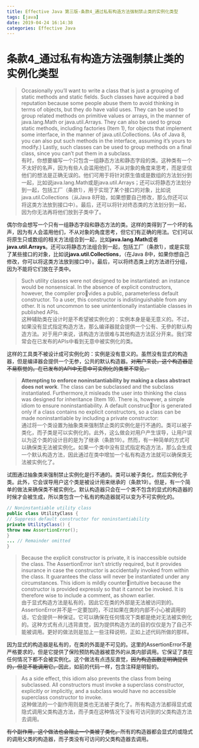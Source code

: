 ```yaml
---
title: Effective Java 第三版-条款4_通过私有构造方法强制禁止类的实例化类型
tags: [java]
date: 2019-04-24 16:14:38
categories: Effective Java
---
```


# 条款4_通过私有构造方法强制禁止类的实例化类型

>Occasionally you’ll want to write a class that is just a grouping of static methods and static fields. Such classes have acquired a bad reputation because some people abuse them to avoid thinking in terms of objects, but they do have valid uses. They can be used to group related methods on primitive values or arrays, in the manner of java.lang.Math or java.util.Arrays. They can also be used to group static methods, including factories (Item 1), for objects that implement some interface, in the manner of java.util.Collections. (As of Java 8, you can also put such methods in the interface, assuming it’s yours to modify.) Lastly, such classes can be used to group methods on a final class, since you can’t put them in a subclass.		
>有时，你想要编写⼀个只包含⼀组静态⽅法和静态字段的类。这种类有⼀个不太好的名声，因为有些⼈会滥⽤他们，不从对象的⻆度来思考，⽽是坚信他们的想法是正确⽆误的。他们可⽤于将针对原⽣值或是数组的⽅法划分到⼀起，⽐如说java.lang.Math或是java.util.Arrays；还可以将静态⽅法划分到⼀起，包括⼯⼚（条款1），⽤于实现了某个接⼝的对象，⽐如说java.util.Collections（从Java 8开始，如果想要⾃⼰修改，那么你还可以将这类⽅法放到接⼝中）。最后，还可以将针对终态类的⽅法划分到⼀起，因为你⽆法再将他们放到⼦类中了。

偶尔你会想写一个只有一组静态字段和静态方法的类。这样的类得到了一个坏的名声，因为有人会滥用他们，不从对象的角度思考，但它们有正确的用法。它们可以将原生只或数组的相关方法组合到一起，比如**java.lang.Math**或者**java.util.Arrays**。还可以将静态方法组合到一起，包括工厂（条款1），或是实现了某些接口的对象，比如说**java.util.Collections**，（在Java 8中，如果你想自己修改，你可以将这类方法放到接口中）。最后，可以将终态类上的方法进行分组，因为不能将它们放在子类中。


>Such utility classes were not designed to be instantiated: an instance would be nonsensical. In the absence of explicit constructors, however, the compiler provides a public, parameterless default constructor. To a user, this constructor is indistinguishable from any other. It is not uncommon to see unintentionally instantiable classes in published APIs.		
>这种辅助类在设计时是不希望被实例化的：实例本身是毫⽆意义的。不过，如果没有显式指定构造⽅法，那么编译器就会提供⼀个公有、⽆參的默认构造⽅法。对于⽤户来说，该构造⽅法很难与其他构造⽅法区分开来。我们常常会在已发布的APIs中看到⽆意中被实例化的类。

这样的工具类不被设计成可实例化的：实例是没有意义的。虽然没有显式的构造器，但是编译器会提供一个无参，公共的默认构造器。~~对用户来说，这个构造器是不易察觉的。在已发布的API中无意中可实例化的类里不常见。~~

>**Attempting to enforce noninstantiability by making a class abstract does not work**. The class can be subclassed and the subclass instantiated. Furthermore,it misleads the user into thinking the class was designed for inheritance (Item 19). There is, however, a simple idiom to ensure noninstantiability. A default constructor is generated only if a class contains no explicit constructors, so a class can be made noninstantiable by including a private constructor:		
>通过将⼀个类设置为抽象类来强制禁⽌类的实例化是⾏不通的。类可以被⼦类化，⽽⼦类是可以实例化的。此外，这么做会对⽤户产⽣误导，让⽤户误以为这个类的设计⽬的是为了继承（条款19）。然⽽，有⼀种简单的⽅式可以确保类⽆法被实例化。如果⼀个类中没有显式指定构造⽅法，那么会⽣成⼀个默认构造⽅法，因此通过在类中增加⼀个私有构造⽅法就可以确保类⽆法被实例化了。


试图通过抽象类来强制禁止实例化是行不通的。类可以被子类化，然后实例化子类。此外，它会误导用户这个类是被设计用来继承的（条款19）。但是，有一个简单的做法来确保类不被实例化。默认构造器只会在一个类不包含的显式的构造器的时候才会被生成，所以类包含一个私有的构造器就可以变为不可实例化的。

```java
// Noninstantiable utility class
public class UtilityClass {
// Suppress default constructor for noninstantiability
private UtilityClass() {
throw new AssertionError();
}
... // Remainder omitted
}
```

>Because the explicit constructor is private, it is inaccessible outside the class. The AssertionError isn’t strictly required, but it provides insurance in case the constructor is accidentally invoked from within the class. It guarantees the class will never be instantiated under any circumstances. This idiom is mildly counterintuitive because the constructor is provided expressly so that it cannot be invoked. It is therefore wise to include a comment, as shown earlier.		
>由于显式构造⽅法是私有的，因此它在类的外部是⽆法被访问到的。AssertionError并不是⼀定要加的，不过如果在类的内部不⼩⼼被调⽤的话，它会提供⼀种保证。它可以确保在任何情况下类都是绝对⽆法被实例化的。这种⽅式有点⼉违背直觉，因为提供构造⽅法的⽬的仅仅是为了⾃⼰不能被调⽤。更好的做法则是加上⼀些注释说明，正如上述代码所做的那样。

因为显式的构造器是私有的，在类的外面是不可见的。这里的AssertionError不是严格要求的，但是它提供了保险预防构造器被意外的从类内部调用。它保证了类在任何情况下都不会被实例化。这个做法有点违反直觉，~~因为构造函数是明确提供的，但是不能调用它。~~因此，如前的代码一样，包含注释是明智的。


>As a side effect, this idiom also prevents the class from being subclassed. All constructors must invoke a superclass constructor, explicitly or implicitly, and a
subclass would have no accessible superclass constructor to invoke.		
>这种做法的⼀个副作⽤则是类也⽆法被⼦类化了。所有构造⽅法都得显式或隐式调⽤⽗类构造⽅法，⽽⼦类在这种情况下没有可访问到的⽗类构造⽅法去调⽤。

~~有个副作用，这个做法也会阻止一个类被子类化。~~所有的构造器都会显式的或隐式的调用父类的构造器，而子类没有可访问的父类构造器去调用。


